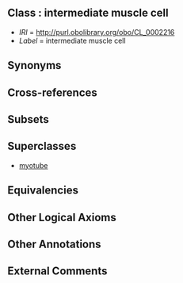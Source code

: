 
## Class : intermediate muscle cell

 * *IRI* = http://purl.obolibrary.org/obo/CL_0002216
 * *Label* = intermediate muscle cell

## Synonyms


## Cross-references


## Subsets


## Superclasses

 * [myotube](../../CL/72/CL_0002372.md)

## Equivalencies


## Other Logical Axioms


## Other Annotations


## External Comments


